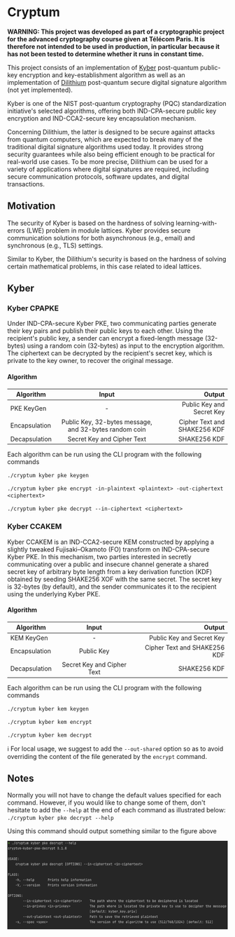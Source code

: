 # Cryptum

**WARNING: This project was developed as part of a cryptographic project for the advanced cryptography course given at Télécom Paris. It is therefore not intended to be used in production, in particular because it has not been tested to determine whether it runs in constant time.**

This project consists of an implementation of [Kyber](https://pq-crystals.org/kyber/data/kyber-specification-round3-20210804.pdf) post-quantum public-key encryption and key-establishment algorithm as well as an implementation of [Dilithium](https://pq-crystals.org/dilithium/data/dilithium-specification-round3-20210208.pdf) post-quantum secure digital signature algorithm (not yet implemented).

 Kyber is one of the NIST post-quantum cryptography (PQC) standardization initiative's selected algorithms, offering both IND-CPA-secure public key encryption and IND-CCA2-secure key encapsulation mechanism.

Concerning Dilithium, the latter is designed to be secure against attacks from quantum computers, which are expected to break many of the traditional digital signature algorithms used today. It provides strong security guarantees while also being efficient enough to be practical for real-world use cases. To be more precise, Dilithium can be used for a variety of applications where digital signatures are required, including secure communication protocols, software updates, and digital transactions.

## Motivation

The security of Kyber is based on the hardness of solving learning-with-errors (LWE) problem in module lattices. Kyber provides secure communication solutions for both asynchronous (e.g., email) and synchronous (e.g., TLS) settings.

Similar to Kyber, the Dilithium's security is based on the hardness of solving certain mathematical problems, in this case related to ideal lattices.

## Kyber

### Kyber CPAPKE

Under IND-CPA-secure Kyber PKE, two communicating parties generate their key pairs and publish their public keys to each other. Using the recipient's public key, a sender can encrypt a fixed-length message (32-bytes) using a random coin (32-bytes) as input to the encryption algorithm. The ciphertext can be decrypted by the recipient's secret key, which is private to the key owner, to recover the original message.

#### Algorithm
Algorithm | Input | Output
--- | :-: | --:
PKE KeyGen | - | Public Key and Secret Key
Encapsulation | Public Key, 32-bytes message, and 32-bytes random coin| Cipher Text and SHAKE256 KDF
Decapsulation | Secret Key and Cipher Text | SHAKE256 KDF

Each algorithm can be run using the CLI program with the following commands
```
./cryptum kyber pke keygen
```

```
./cryptum kyber pke encrypt -in-plaintext <plaintext> -out-ciphertext <ciphertext>
```
```
./cryptum kyber pke decrypt --in-ciphertext <ciphertext>
```

### Kyber CCAKEM

Kyber CCAKEM is an IND-CCA2-secure KEM constructed by applying a slightly tweaked Fujisaki–Okamoto (FO) transform on IND-CPA-secure Kyber PKE. In this mechanism, two parties interested in secretly communicating over a public and insecure channel generate a shared secret key of arbitrary byte length from a key derivation function (KDF) obtained by seeding SHAKE256 XOF with the same secret. The secret key is 32-bytes (by default), and the sender communicates it to the recipient using the underlying Kyber PKE.

#### Algorithm
Algorithm | Input | Output
--- | :-: | --:
KEM KeyGen | - | Public Key and Secret Key
Encapsulation | Public Key | Cipher Text and SHAKE256 KDF
Decapsulation | Secret Key and Cipher Text | SHAKE256 KDF

Each algorithm can be run using the CLI program with the following commands
```
./cryptum kyber kem keygen 
```
```
./cryptum kyber kem encrypt
```

```
./cryptum kyber kem decrypt
```
ℹ️ For local usage, we suggest to add the `--out-shared` option so as to avoid overriding the content of the file generated by the `encrypt` command.

## Notes
Normally you will not have to change the default values specified for each command. However, if you would like to change some of them, don't hesitate to add the `--help` at the end of each command as illustrated below:
``
./cryptum kyber pke decrypt --help
``

Using this command should output something similar to the figure above

![help](https://github.com/0xHexPloit/Cryptum/blob/pke/assets/decrypt_help.png?raw=true)

